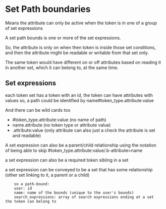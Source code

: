 # Set Path boundaries

Means the attribute can only be active when the token is in one of a group of set expressions

A set path bounds is one or more of the set expressions.

So, the attribute is only on when then token is inside those set conditions, and then the attribute might be readable or writable from that set only.

The same token would have different on or off attributes based on reading it in another set, which it can belong to, at the same time.

## Set expressions

each token set has a token with an id, the token can have attributes with values
so, a path could be identified by name#token_type.attribute:value

And there can be wild cards too
* #token_type.attribute:value (no name of path)
* name.attribute (no token type or attribute value)
* .attribute:value (only attribute can also just a check the attribute is set and readable)

A set expression can also be a parent/child relationship using the notation of being able to skip
#token_type.attribute:value/.b-attribute>name

a set expression can also be a required token sibling in a set

a set expression can be conveyed to be a set that has some relationship (other set linking to it, a parent or a child)


        so a path-bound:
        user: id
        name: name of the bounds (unique to the user's bounds)
        search_expressions: array of search expressions ending at a set the token can belong to


